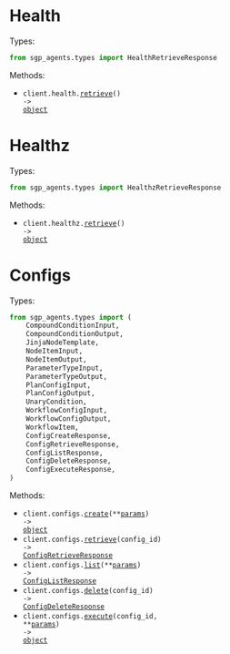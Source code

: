 # Health

Types:

```python
from sgp_agents.types import HealthRetrieveResponse
```

Methods:

- <code title="get /health">client.health.<a href="./src/sgp_agents/resources/health.py">retrieve</a>() -> <a href="./src/sgp_agents/types/health_retrieve_response.py">object</a></code>

# Healthz

Types:

```python
from sgp_agents.types import HealthzRetrieveResponse
```

Methods:

- <code title="get /healthz">client.healthz.<a href="./src/sgp_agents/resources/healthz.py">retrieve</a>() -> <a href="./src/sgp_agents/types/healthz_retrieve_response.py">object</a></code>

# Configs

Types:

```python
from sgp_agents.types import (
    CompoundConditionInput,
    CompoundConditionOutput,
    JinjaNodeTemplate,
    NodeItemInput,
    NodeItemOutput,
    ParameterTypeInput,
    ParameterTypeOutput,
    PlanConfigInput,
    PlanConfigOutput,
    UnaryCondition,
    WorkflowConfigInput,
    WorkflowConfigOutput,
    WorkflowItem,
    ConfigCreateResponse,
    ConfigRetrieveResponse,
    ConfigListResponse,
    ConfigDeleteResponse,
    ConfigExecuteResponse,
)
```

Methods:

- <code title="post /v1/configs/create">client.configs.<a href="./src/sgp_agents/resources/configs.py">create</a>(\*\*<a href="src/sgp_agents/types/config_create_params.py">params</a>) -> <a href="./src/sgp_agents/types/config_create_response.py">object</a></code>
- <code title="get /v1/configs/{config_id}">client.configs.<a href="./src/sgp_agents/resources/configs.py">retrieve</a>(config_id) -> <a href="./src/sgp_agents/types/config_retrieve_response.py">ConfigRetrieveResponse</a></code>
- <code title="post /v1/configs/list">client.configs.<a href="./src/sgp_agents/resources/configs.py">list</a>(\*\*<a href="src/sgp_agents/types/config_list_params.py">params</a>) -> <a href="./src/sgp_agents/types/config_list_response.py">ConfigListResponse</a></code>
- <code title="delete /v1/configs/{config_id}">client.configs.<a href="./src/sgp_agents/resources/configs.py">delete</a>(config_id) -> <a href="./src/sgp_agents/types/config_delete_response.py">ConfigDeleteResponse</a></code>
- <code title="post /v1/configs/execute/{config_id}">client.configs.<a href="./src/sgp_agents/resources/configs.py">execute</a>(config_id, \*\*<a href="src/sgp_agents/types/config_execute_params.py">params</a>) -> <a href="./src/sgp_agents/types/config_execute_response.py">object</a></code>
